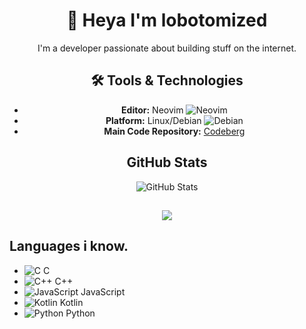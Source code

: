 <div align="center">

# 👋 Heya I'm lobotomized

I'm a developer passionate about building stuff on the internet.

## 🛠️ Tools & Technologies

- **Editor:** Neovim ![Neovim](https://img.shields.io/badge/Neovim-%230A0F2A?style=flat&logo=neovim&logoColor=white)
- **Platform:** Linux/Debian ![Debian](https://img.shields.io/badge/Debian-%23D70A53?style=flat&logo=debian&logoColor=white)
- **Main Code Repository:** [Codeberg](https://codeberg.org/lobotomized)

## GitHub Stats

![GitHub Stats](https://github-readme-stats.vercel.app/api?username=lobotomlzed&show_icons=true&count_private=true)

##
<div align="center">
    <a href="https://discord.com/users/1098347338633850912">
        <img src="https://lanyard.cnrad.dev/api/1098347338633850912?bg=181825&borderRadius=12px&animated=true&idleMessage=i%27m%20not%20doing%20anything%20rn%20%3A%29&showDisplayName=true" />
    </a>
</div>

</div>

## Languages i know. 

- ![C](https://skillicons.dev/icons?i=c) C
- ![C++](https://skillicons.dev/icons?i=cpp) C++
- ![JavaScript](https://skillicons.dev/icons?i=js) JavaScript
- ![Kotlin](https://skillicons.dev/icons?i=kotlin) Kotlin
- ![Python](https://skillicons.dev/icons?i=python) Python

